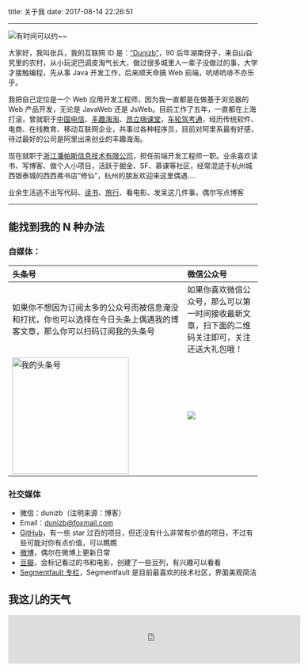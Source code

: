 title: 关于我
date: 2017-08-14 22:26:51

---

![有时间可以约~~](https://myimgcloud.oss-cn-hangzhou.aliyuncs.com/myphots.jpg)

大家好，我叫张兵，我的互联网 ID 是：[“Dunizb”](https://www.baidu.com/s?wd=Dunizb)，90 后年湖南伢子，来自山旮旯里的农村，从小玩泥巴调皮淘气长大，做过很多城里人一辈子没做过的事，大学才接触编程，先从事 Java 开发工作，后来顺天命搞 Web 前端，吭哧吭哧不亦乐乎。

我把自己定位是一个 Web 应用开发工程师，因为我一直都是在做基于浏览器的 Web 产品开发，无论是 JavaWeb 还是 JsWeb。目前工作了五年，一直都在上海打滚，曾就职于[中国电信](http://www.ideal.sh.cn/)、[丰趣海淘](http://www.fengqu.com/)、[昂立嗨课堂](http://www.onlyhi.cn/)，[车轮驾考通](https://www.chelun.com/kjzapp.html)，经历传统软件、电商、在线教育、移动互联网企业，共事过各种程序员，目前对阿里系最有好感，待过最好的公司是阿里出来创业的丰趣海淘。

现在就职于[浙江潘帕斯信息技术有限公司](https://www.ipampas.com/)，担任前端开发工程师一职。业余喜欢读书、写博客、做个人小项目，活跃于掘金、SF、慕课等社区，经常混迹于杭州城西银泰城的西西弗书店“修仙”，杭州的朋友欢迎来这里偶遇....

业余生活逃不出写代码、[读书](http://book.douban.com/people/dunish/)、[旅行](http://dunizb.github.io/footprint/)、看电影、发呆这几件事，偶尔写点博客

---

## 能找到我的 N 种办法

### 自媒体：

| 头条号                                                                                                                   | 微信公众号                                                                                     |
| :----------------------------------------------------------------------------------------------------------------------- | :--------------------------------------------------------------------------------------------- |
| 如果你不想因为订阅太多的公众号而被信息淹没和打扰，你也可以选择在今日头条上偶遇我的博客文章，那么你可以扫码订阅我的头条号 | 如果你喜欢微信公众号，那么可以第一时间接收最新文章，扫下面的二维码关注即可，关注还送大礼包哦！ |
| <img src="https://myimgcloud.oss-cn-hangzhou.aliyuncs.com/toutiao-290x290.jpeg" alt="我的头条号" style="width:235px" />  | <img src="https://myimgcloud.oss-cn-hangzhou.aliyuncs.com/subscribe2.png" />                   |

### 社交媒体

- 微信：dunizb（注明来源：博客）
- Email：[dunizb@foxmail.com](mailto:dunizb@foxmail.com)
- [GitHub](https://github.com/dunizb)，有一些 star 过百的项目，但还没有什么非常有价值的项目，不过有些可能对你有点价值，可以瞧瞧
- [微博](http://www.weibo.com/duni/)，偶尔在微博上更新日常
- [豆瓣](https://www.douban.com/people/dunish/)，会标记看过的书和电影，创建了一些豆列，有兴趣可以看看
- [Segmentfault 专栏](https://segmentfault.com/blog/webhc)，Segmentfault 是目前最喜欢的技术社区，界面美观简洁

## 我这儿的天气

<iframe scrolling="no" src="https://tianqiapi.com/api.php?style=tt&skin=pitaya&city=杭州&align=center" frameborder="0" width="590" height="98" allowtransparency="true"></iframe>
